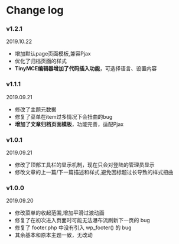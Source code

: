 # Change log

### v1.2.1
2019.10.22
* 增加默认page页面模板,兼容Pjax
* 优化了归档页面的样式
* **TinyMCE编辑器增加了代码插入功能**，可选择语言、设置内容

### v1.1.1
2019.09.21
* 修改了主题元数据
* 修复了菜单在item过多情况下会扭曲的bug
* **增加了文章归档页面模板**，功能完善，适配Pjax

### v1.0.1
2019.09.21
* 修改了顶部工具栏的显示机制，现在只会对登陆的管理员显示
* 修改文章的上一篇/下一篇描述和样式,避免因标题过长导致的样式扭曲

### v1.0.0
2019.09.20  
* 修改菜单的收起范围,增加平滑过渡动画
* 修复了在初次进入页面时可能无法瀑布流刷新下一页的 bug
* 修复了 footer.php 中没有引入 wp_footer() 的 bug
* 其余基本和原本主题一致，无改动
